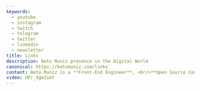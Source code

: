 ```yaml
---
keywords:
  - youtube
  - instagram
  - twitch
  - telegram
  - twitter
  - linkedin
  - newsletter
title: Links
description: Beto Muniz presence in the Digital World
canonical: https://betomuniz.com/links
content: Beto Muniz is a **Front-End Engineer**, <br/>**Open Source Contributor** & **Content Creator**.
video: OPr_dgm3imY
---
```

